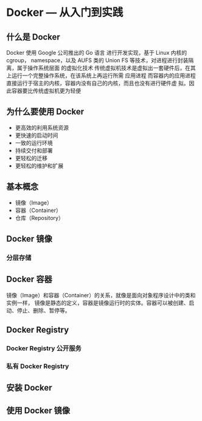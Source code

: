 # Docker — 从入门到实践
## 什么是 Docker
Docker 使用 Google 公司推出的 Go 语言 进行开发实现，基于 Linux 内核的 cgroup，
namespace，以及 AUFS 类的 Union FS 等技术，对进程进行封装隔离，属于操作系统层面
的虚拟化技术
传统虚拟机技术是虚拟出一套硬件后，在其上运行一个完整操作系统，在该系统上再运行所需
应用进程
而容器内的应用进程直接运行于宿主的内核，容器内没有自己的内核，而且也没有进行硬件虚
拟。因此容器要比传统虚拟机更为轻便
## 为什么要使用 Docker
+ 更高效的利用系统资源
+ 更快速的启动时间
+ 一致的运行环境
+ 持续交付和部署
+ 更轻松的迁移
+ 更轻松的维护和扩展
## 基本概念
+ 镜像（Image）
+ 容器（Container）
+ 仓库（Repository）
## Docker 镜像
### 分层存储
## Docker 容器
镜像（Image）和容器（Container）的关系，就像是面向对象程序设计中的类和实例一样，
镜像是静态的定义，容器是镜像运行时的实体。容器可以被创建、启动、停止、删除、暂停等。
## Docker Registry
### Docker Registry 公开服务
### 私有 Docker Registry
## 安装 Docker
## 使用 Docker 镜像




